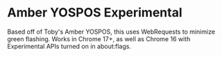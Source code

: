 # Amber YOSPOS Experimental

Based off of Toby's Amber YOSPOS, this uses WebRequests to minimize green flashing. Works in Chrome 17+, as well as Chrome 16 with Experimental APIs turned on in about:flags.

